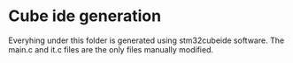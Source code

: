 # Cube ide generation

Everyhing under this folder is generated using stm32cubeide software.
The main.c and it.c files are the only files manually modified.
